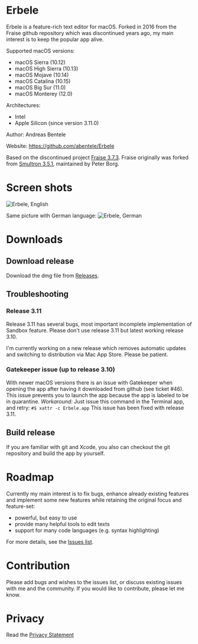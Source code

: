 # Erbele

Erbele is a feature-rich text editor for macOS. Forked in 2016 from the Fraise github repository which was discontinued years ago, my main interest is to keep the popular app alive.

Supported macOS versions:
* macOS Sierra (10.12)
* macOS High Sierra (10.13)
* macOS Mojave (10.14)
* macOS Catalina (10.15)
* macOS Big Sur (11.0)
* macOS Monterey (12.0)

Architectures: 
* Intel
* Apple Silicon (since version 3.11.0)

Author: Andreas Bentele

Website: https://github.com/abentele/Erbele

Based on the discontinued project [Fraise 3.7.3](https://github.com/jfmoy/Fraise).
Fraise originally was forked from [Smultron 3.5.1](https://sourceforge.net/projects/smultron/), maintained by Peter Borg.

# Screen shots

![Erbele, English](https://github.com/abentele/Erbele/raw/master/Erbele-screenshot_en.png)

Same picture with German language:
![Erbele, German](https://github.com/abentele/Erbele/raw/master/Erbele-screenshot_de.png)

# Downloads

## Download release

Download the dmg file from [Releases](https://github.com/abentele/Erbele/releases).

## Troubleshooting

### Release 3.11

Release 3.11 has several bugs, most important incomplete implementation of Sandbox feature.
Please don't use release 3.11 but latest working release 3.10.

I'm currently working on a new release which removes automatic updates and switching to distribution via Mac App Store.
Please be patient.

### Gatekeeper issue (up to release 3.10)

With newer macOS versions there is an issue with Gatekeeper when opening the app after having it downloaded from github (see ticket #46).
This issue prevents you to launch the app because the app is labeled to be in quarantine.
*Workaround:* Just issue this command in the Terminal app, and retry: `#$ xattr -c Erbele.app`
This issue has been fixed with release 3.11.

## Build release

If you are familiar with git and Xcode, you also can checkout the git repository and build the app by yourself.

# Roadmap

Currently my main interest is to fix bugs, enhance already existing features and implement some new features while retaining the original focus and feature-set:
* powerful, but easy to use
* provide many helpful tools to edit texts
* support for many code languages (e.g. syntax highlighting)

For more details, see the [Issues list](https://github.com/abentele/Erbele/issues).

# Contribution

Please add bugs and wishes to the issues list, or discuss existing issues with me and the community.
If you would like to contribute, please let me know.

# Privacy

Read the [Privacy Statement](./Privacy.md)